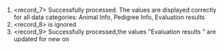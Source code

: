 1) <record_7>  Successfully processed. The values are displayed correctly for all data categories:  Animal Info, Pedigree Info, Evaluation results 
2) <record_8> is ignored
3) <record_9> Successfully processed,the values "Evaluation results " are updated for new on
